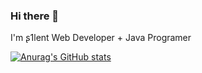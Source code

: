### Hi there 👋

I'm ʂ1lent Web Developer + Java Programer

[![Anurag's GitHub stats](https://github-readme-stats.vercel.app/api?username=s1lent0)](https://github.com/anuraghazra/github-readme-stats)
